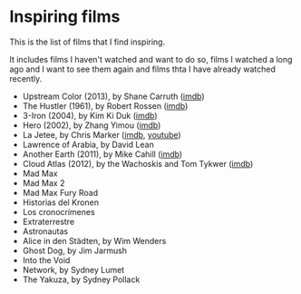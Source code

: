 # Inspiring films

This is the list of films that I find inspiring.

It includes films I haven't watched and want to do so, films I watched a long ago and I want to see them again and films thta I have already watched recently.

  * Upstream Color (2013), by Shane Carruth ([imdb](http://www.imdb.com/title/tt2084989/))
  * The Hustler (1961), by Robert Rossen ([imdb](http://www.imdb.com/title/tt0054997))
  * 3-Iron (2004), by Kim Ki Duk ([imdb](http://www.imdb.com/title/tt0423866))
  * Hero (2002), by Zhang Yimou ([imdb](http://www.imdb.com/title/tt0299977))
  * La Jetee, by Chris Marker ([imdb](http://www.imdb.com/title/tt0056119/?ref_=nv_sr_1), [youtube](https://www.youtube.com/watch?v=zKW8kLGJYXg))
  * Lawrence of Arabia, by David Lean
  * Another Earth (2011), by Mike Cahill ([imdb](http://www.imdb.com/title/tt1549572))
  * Cloud Atlas (2012), by the Wachoskis and Tom Tykwer ([imdb](http://www.imdb.com/name/nm0878756))
  * Mad Max
  * Mad Max 2
  * Mad Max Fury Road
  * Historias del Kronen
  * Los cronocrímenes
  * Extraterrestre
  * Astronautas
  * Alice in den Städten, by Wim Wenders
  * Ghost Dog, by Jim Jarmush
  * Into the Void
  * Network, by Sydney Lumet
  * The Yakuza, by Sydney Pollack
